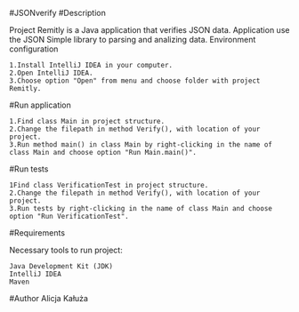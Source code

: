 #JSONverify
#Description

Project Remitly is a Java application that verifies JSON data. Application use the JSON Simple library to parsing and analizing data.
Environment configuration

    1.Install IntelliJ IDEA in your computer.
    2.Open IntelliJ IDEA.
    3.Choose option "Open" from menu and choose folder with project Remitly.

#Run application

    1.Find class Main in project structure.
    2.Change the filepath in method Verify(), with location of your project. 
    3.Run method main() in class Main by right-clicking in the name of class Main and choose option "Run Main.main()".

#Run tests

    1Find class VerificationTest in project structure.
    2.Change the filepath in method Verify(), with location of your project.
    3.Run tests by right-clicking in the name of class Main and choose option "Run VerificationTest".

#Requirements

Necessary tools to run project:

    Java Development Kit (JDK)
    IntelliJ IDEA
    Maven

#Author
Alicja Kałuża
